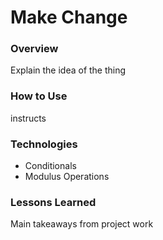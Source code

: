# Make Change

### Overview

Explain the idea of the thing

### How to Use

instructs


### Technologies

* Conditionals
* Modulus Operations

### Lessons Learned

Main takeaways from project work
